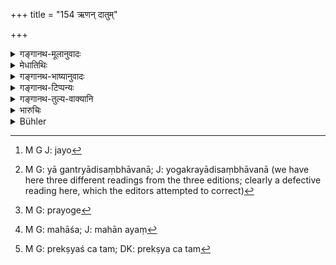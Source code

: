 +++
title = "154 ऋणन् दातुम्"

+++

<details><summary>गङ्गानथ-मूलानुवादः</summary>

He who, unable to repay the debt, wishes to renew the contract, shall change the bond, after paying the accrued interest.—(154)


If by lapse of time the debtor becomes bereft of the capacity to pay, he should be made to pay the debt according to hit capacity, taking into consideration the time and place and the rate of interest.


atha śaktivihīnaḥ syād ṛṇī kālaviparyayāt | 
śakyaprekṣam ṛṇaṃ dāpyaḥ kāle deśe yathodayam ||
</details>

<details><summary>मेधातिथिः</summary>

वृद्धिद्विगुणीभूतम् **ऋणं** धनपरिक्षयाद् **दातुम् अशक्तो यः** **स** **पुनः क्रियाम्** कारयितव्यः । **करणं** लेख्यसाक्ष्यादि परिवर्तयितव्यः । **वृद्धिं** तु दद्यात् **निर्जिताम्**, यावती गणनया भवतीत्य् अर्थः । द्विगुणाद् अधिकं न ग्राह्यम् इति यद् उक्तं तस्यायम् अपवादः । नवो[^३५२] ह्य् अयं प्रयोग इति । कुतः पुनः द्वैगुण्यापवादार्थता । यावता नेह किंचिद् ईदृशं वचनम् अस्ति वृद्धिसहितं धनं वर्धते मूलधनं वा । केवलं पुनः क्रिया श्रूयते । सा च **करणं** **परिवर्तयेद्** इति व्याख्यान्तरेण व्याख्याता । 


[^३५२]:
     M G J: jayo

- <u>यदि</u> न वर्धते किम् अर्थं तर्हि करणपरिवर्तनम् ।

- <u>उच्यते</u> । शान्तलाभे धने ऽदीयमाने आलस्यादिसंभावना[^३५३] साक्षिणश् च दीर्घे गच्छति काले विस्मरेयुः । यथोक्तम् ।


[^३५३]:
     M G: yā gantryādisaṃbhāvanā; J: yogakrayādisaṃbhāvanā (we have here three different readings from the three editions; clearly a defective reading here, which the editors attempted to correct)

- यत्र कार्ये भवेद् येन कृतोपेक्षा दशाब्दिकी ।

- विवादस् तत्र नैव स्यात् साहसेषु विशेषतः ॥

तथा "दशवर्षोपेक्षितम् ऋणम् असाध्यम्" (कश् ३.११.१३) इति । तथाच पूर्वे स्म व्याचक्षते । 

- अयं च राज्ञः उपदेशः पीडितस्यानुग्रहः । यदि च द्विगुणस्य नवीकरणेन पुनः प्रयोगो[^३५४] वृद्धिसहितस्य पुनर् वृद्धिर् महांश् च[^३५५] पीडितस्यानुग्रहः । अथ सर्वं तदानीम् अवष्टभ्य न दाप्यते, एषो ऽनुग्रहो निर्धनस्य । ईदृशो ऽनुग्रहो दैवेनैव कृतः । तथा च सर्वस्मृतिष्व् अस्याम् अवस्थायां विहितम् ।


[^३५५]:
     M G: mahāśa; J: mahān ayaṃ


[^३५४]:
     M G: prayoge

- अथ शक्तिविहीनः स्याद् ऋणी कालविपर्ययात् ।

- प्रेक्ष्य शक्तिम्[^३५६] ऋणं दाप्यः काले देशे यथोदयम् ॥


[^३५६]:
     M G: prekṣyaś ca tam; DK: prekṣya ca tam

यद्य् अधमर्णो दैवदोषान् निर्धनीभूतस् तदा न दुर्गावरोधादिना राज्ञा पीडयितव्यः । किं तर्हि कर्तव्यम् । यदास्य कथंचिद् धनं भवेत् तदा यथासंभवं शनैः शनैर् दापयितव्यः । "प्रेक्ष्य शक्तिम्" धनवत्तां[^३५७] ज्ञात्वेत्य् अर्थः । दाप्य्ः उचितस्य । वक्ष्यति "कर्मणापि समं कुर्यात्" (म्ध् ८.१७७) इति । तस्मात् कारणपरिवृत्तौ[^३५८] यद् एवोक्तम् अस्माभिस् तद् एव प्रयोजनम् ॥ ८.१५४ ॥
</details>

<details><summary>गङ्गानथ-भाष्यानुवादः</summary>

If a man, having his wealth reduced, is unable to pay the doubled principal, he should be made to renew the contract, and to ‘*change*
*the deed*’—*i.e*., the document properly attested. But he should pay
the interest that has already accrued.

This is an exception to what has been said as to the creditor not receiving more than double of bis principal;—since the loan-transaction remains in force.

“How does it follow that there is an exception to the non-exceeding of the double?”

Because in this case there is nothing to show whether further interest accrues upon the principal along with the accrued interest, or upon the principal only; all that is mentioned is the ‘renewal of the contract,’ which is explained in other words—‘he shall *change the bond*.’

“If further interest does not accrue on past interest, for what purpose should the bond be altered?”

The answer is as follows:—When interest has ceased to accrue, and the money is not paid, there is every possibility of laxity (on the part of the debtor), and of the witnesses (of the old document), forgetting all about the transaction; and a debt thus ignored for ten years would become non-payable; as has been declared in the following text.—‘Where a document is ignored for ten years, there can be no suit on its basis; especially in the case of assaults (?).’

This is how it has been explained by older writers.

The following verse (from Nārada, 131) lays down the favour that the king may show towards the debtor:

> *If by lapse of time the debtor becomes bereft of the capacity to pay, > he should be made to pay* *the debt according to hit capacity*, > *taking into consideration the time and place and the rate of > interest*.

\[The meaning of this is as follows\]—

If, through evil fate, the debtor becomes reduced to poverty, he shall not he chastised with imprisonment in the jail and soforth. “What is there to be done?” Whenever he should happen to have any property at all, he should be made to repay the debt by small instalments;—this is what is meant by the phrase ‘*according to his capacity*.’ This is what is going to be described as—‘the debt should he liquidated even by bodily labour, etc., etc.’ (8.177.)

In view of this text, the use of altering the bond is just as we have explained above.
</details>

<details><summary>गङ्गानथ-टिप्पन्यः</summary>

*Karaṇa*’—‘Written bond’ (Kullūka and Rāghavānanda);—‘written bond and
witnesses’ (Medhātithi).

This verse is quoted in *Parāśaramādhava* (Vyavahāra, p. 193), which
adds the following explanation:—‘When the time for repayment arrives, if
the debtor, find himself unable to pay the whole amount due—the
principal along with accrued interest,—and the creditor is unwilling to
keep the loan hanging,—and should wish to renew the transaction on the
same terms, he should pay the accrued interest and renew the bond, dated
afresh with the new date.’

It is quoted in *Vivādaratnākara* (p. 72), as laying down one of the
methods of ‘compound interest.’ It adds the following
notes:—‘*Nirjitām*,’ legally due to the creditor; of this accrued
interest he should pay either the whole, or a part only, and add the
remainder to the principal and renew the bond for the total;—in
*Nṛsiṃhaprasāda* (Vyavahāra, 19b);—in *Kṛtyakalpataru* (80a), which
explains ‘*nirjitām*’ as ‘determined to have already accrued to the
creditor,’—and ‘*karaṇ* *am parivartayet*’ as ‘should write another
document attested by fresh witnesses’;—and in *Vīramitrodaya*
(Vyavahāra, 104a).

At the end of Adhyāya VIII, Mandlik has printed the following verse with
Medhātithi’s explanation thereupon—

> atha śaktivihīnaḥ syād ṛṇī kālaviparyayāt \|  
> śakyaprekṣam ṛṇaṃ dāpyaḥ kāle deśe yathodayam \|\|

This verse, though commented upon by Medhātithi, has been omitted by all
other commentators.

It is found in Nārada (131.) It is quoted in *Vivādaratnākara* (p. 71)
as from Nārada; it explains ‘*Śaktivihīnaḥ*’ as ‘without ability to
repay the debt,’ and ‘*kālaviparyayāt*’ as ‘on account of famine and so
forth.’

The verse is not Manu’s, it is Nārada’s; and it has been only quoted by
Medhātithi and explained by him in course of his comment on verse 159.
</details>

<details><summary>गङ्गानथ-तुल्य-वाक्यानि</summary>

**(verses 8.154-155)  
**

*Nārada* (1.131, 134).—‘When a debtor has been disabled by a reverse of
fortune (from paying the debt), he shall be made to discharge the debt
gradually, according to bis means, as he happens to gain wealth. If the
debtor, owing to a calamity, has not means sufficient to discharge the
whole debt, the claim of the creditor shall be entered in a legal
document, specifying the caste (of the parties), their names and names
of their neighbours.’

*Bṛhaspati* (11.47, 60).—‘A loan shall be restored on demand, if no time
has been fixed; or on the expiry of the time, if time has been fixed; or
when interest ceases. When the time fixed for payment has elapsed, and
the interest has ceased, the creditor may either recover his loan or
cause a new bond to be written in the form of compound interest.’

*Bhāradvāja* (Parāśaramādhava-Vyava., p. 193).—‘If the debtor has no
money to repay the debt, he shall liquidate it by giving grains, gold,
or cattle, or clothes, slaves or conveyances.’
</details>

<details><summary>भारुचिः</summary>

मूलहिरण्यस्य पुनः क्रिया न वृद्धेः । कथम् । यो हि गृहीता मूलं वृद्धिं च दातुम् अशक्तः करणं साक्ष्यादि परिवर्तयितुम् इच्छेत्, स पूर्व**निर्जितां** **वृद्धिं** दत्वा मूलमात्रस्य **करणं परिवर्तयेत्** । न तत्र वृद्धिम् आरोपयेत् । यच् च दद्यात् तद् वृद्धितः शोधयेत्, न तु मूलतः । अयं च राज्ञ उपदेशः । पीडितस्य वृद्ध्या राज्ञैवाकारयितव्यम् ॥ ८.१५३ ॥
</details>

<details><summary>Bühler</summary>

154	He who, unable to pay a debt (at the fixed time), wishes to make a new contract, may renew the agreement, after paying the interest which is due.
</details>
